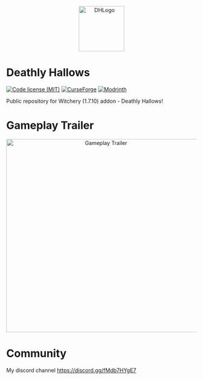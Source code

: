 <p align="center">
    <img width="120" src="https://github.com/user-attachments/assets/3c79ae82-34a5-491f-b763-3373d23d3c65" alt="DHLogo">
</p>

# Deathly Hallows

[![Code license (MIT)](https://img.shields.io/badge/License-MIT-red.svg?style=flat-square)](https://opensource.org/license/mit)
[![CurseForge](https://cf.way2muchnoise.eu/title/deathly-hallows.svg)](https://www.curseforge.com/minecraft/mc-mods/deathly-hallows)
[![Modrinth](https://img.shields.io/modrinth/dt/deathly-hallows?label=Modrinth&logo=Modrinth&style=flat-square)](https://modrinth.com/mod/deathly-hallows)

Public repository for Witchery (1.7.10) addon - Deathly Hallows!

# Gameplay Trailer
<p align="center">
    <a href="http://www.youtube.com/watch?v=MbYSuSMaAg0"><img width="512" src="http://img.youtube.com/vi/MbYSuSMaAg0/0.jpg" alt="Gameplay Trailer"></a>
</p>

# Community

My discord channel https://discord.gg/fMdb7HYgE7
